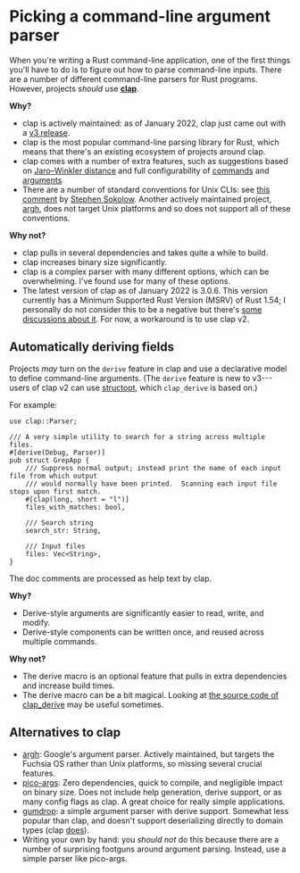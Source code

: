 # Picking a command-line argument parser

When you're writing a Rust command-line application, one of the first things you'll have to do is to figure out how to parse command-line inputs.
There are a number of different command-line parsers for Rust programs. However, projects *should* use [**clap**](https://crates.io/crates/clap).

**Why?**
* clap is actively maintained: as of January 2022, clap just came out with a [v3 release]().
* clap is the most popular command-line parsing library for Rust, which means that there's an existing ecosystem of projects around clap.
* clap comes with a number of extra features, such as suggestions based on [Jaro–Winkler distance](https://en.wikipedia.org/wiki/Jaro%E2%80%93Winkler_distance) and full configurability of [commands](https://docs.rs/clap/latest/clap/enum.AppSettings.html) and [arguments](https://docs.rs/clap/latest/clap/enum.ArgSettings.html)
* There are a number of standard conventions for Unix CLIs: see [this comment](https://github.com/google/argh/issues/3#issuecomment-581144181) by [Stephen Sokolow](https://github.com/ssokolow). Another actively maintained project, [argh](https://github.com/google/argh), does not target Unix platforms and so does not support all of these conventions.

**Why not?**

* clap pulls in several dependencies and takes quite a while to build.
* clap increases binary size significantly.
* clap is a complex parser with many different options, which can be overwhelming. I've found use for many of these options.
* The latest version of clap as of January 2022 is 3.0.6. This version currently has a Minimum Supported Rust Version (MSRV) of Rust 1.54; I personally do not consider this to be a negative but there's [some discussions about it](https://github.com/clap-rs/clap/issues/3267). For now, a workaround is to use clap v2.

## Automatically deriving fields

Projects *may* turn on the `derive` feature in clap and use a declarative model to define command-line arguments. (The `derive` feature is new to v3---users of clap v2 can use [structopt](https://crates.io/crates/structopt), which `clap_derive` is based on.)

For example:

```rust,noplaypen
use clap::Parser;

/// A very simple utility to search for a string across multiple files.
#[derive(Debug, Parser)]
pub struct GrepApp {
    /// Suppress normal output; instead print the name of each input file from which output
    /// would normally have been printed.  Scanning each input file stops upon first match.
    #[clap(long, short = "l")]
    files_with_matches: bool,

    /// Search string
    search_str: String,

    /// Input files
    files: Vec<String>,
}
```

The doc comments are processed as help text by clap.

**Why?**
* Derive-style arguments are significantly easier to read, write, and modify.
* Derive-style components can be written once, and reused across multiple commands.

**Why not?**
* The derive macro is an optional feature that pulls in extra dependencies and increase build times.
* The derive macro can be a bit magical. Looking at [the source code of clap_derive](https://github.com/clap-rs/clap/blob/master/clap_derive/src/lib.rs) may be useful sometimes.

## Alternatives to clap

* [argh](https://github.com/google/argh): Google's argument parser. Actively maintained, but targets the Fuchsia OS rather than Unix platforms, so missing several crucial features.
* [pico-args](https://github.com/RazrFalcon/pico-args): Zero dependencies, quick to compile, and negligible impact on binary size. Does not include help generation, derive support, or as many config flags as clap. A great choice for really simple applications.
* [gumdrop](https://crates.io/crates/gumdrop): a simple argument parser with derive support. Somewhat less popular than clap, and doesn't support deserializing directly to domain types (clap [does](https://github.com/clap-rs/clap/blob/v3.0.6/examples/derive_ref/README.md#arg-types)).
* Writing your own by hand: you *should not* do this because there are a number of surprising footguns around argument parsing. Instead, use a simple parser like pico-args.
